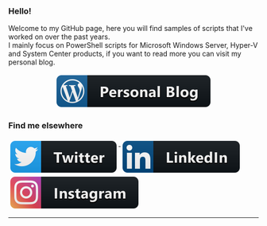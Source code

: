 ### Hello!

Welcome to my GitHub page, here you will find samples of scripts that I've worked on over the past years.  
I mainly focus on PowerShell scripts for Microsoft Windows Server, Hyper-V and System Center products, if you want to read more you can visit my personal blog.

<p align="center">
  <a href="http://thesystemcenterblog.com/">
    <img src="https://github.com/LeonLaude/LeonLaude/blob/master/Resources/Blog.svg" alt="Personal" style="vertical-align:top; margin:4px">
  </a>  
</p>

### Find me elsewhere
<p align="left">
  <a href="https://twitter.com/LeonLaude">
    <img src="https://github.com/LeonLaude/LeonLaude/blob/master/Resources/Twitter.svg" alt="Twitter" style="vertical-align:top; margin:4px">
  </a>  

  <a href="https://www.linkedin.com/in/leonlaude/">
    <img src="https://github.com/LeonLaude/LeonLaude/blob/master/Resources/LinkedIn.svg" alt="LinkedIn" style="vertical-align:top; margin:4px">
  </a>

  <a href="https://www.instagram.com/leonlaude/">
    <img src="https://github.com/LeonLaude/LeonLaude/blob/master/Resources/Instagram.svg" alt="Instagram" style="vertical-align:top; margin:4px">
  </a>
</p>

<hr>
